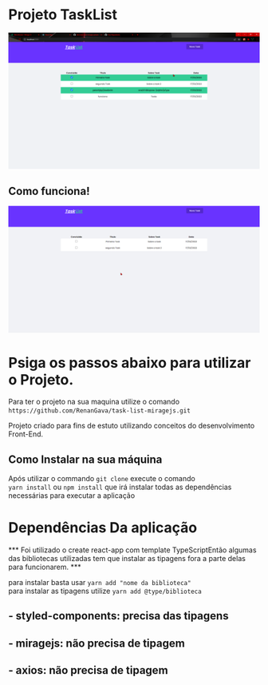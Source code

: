 # Projeto TaskList

<img src="./img.png">

## Como funciona!
<img src="./gif.gif">

# Psiga os passos abaixo para utilizar o Projeto.

Para ter o projeto na sua maquina utilize o comando \
`https://github.com/RenanGava/task-list-miragejs.git`

Projeto criado para fins de estuto utilizando conceitos do 
desenvolvimento Front-End.

## Como Instalar na sua máquina
Após utilizar o commando `git clone` execute o comando \
`yarn install` ou `npm install` que irá instalar todas
as dependências necessárias para executar a aplicação

# Dependências Da aplicação
*** Foi utilizado o create react-app com template TypeScriptEntão algumas das bibliotecas utilizadas tem que instalar as tipagens fora a parte delas para funcionarem. ***

para instalar basta usar `yarn add "nome da biblioteca"`\
para instalar as tipagens utilize `yarn add @type/biblioteca`

## - styled-components: precisa das tipagens
## - miragejs: não precisa de tipagem
## - axios: não precisa de tipagem
